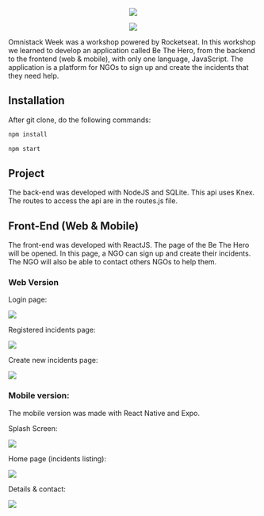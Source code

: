 <p align="center">
  <img src=/frontend/src/assets/logo.svg/>
</p>

<p align="center"><a aria-label="Completed" href="">
    <img src="https://img.shields.io/badge/Be The Hero-Semana Omnistack 11.0-cc1620?logo=data:image/png;base64,iVBORw0KGgoAAAANSUhEUgAAABAAAAAQCAMAAAAoLQ9TAAAALVBMVEVHcExxWsF0XMJzXMJxWcFsUsD///9jRrzY0u6Xh9Gsn9n39fyMecy0qd2bjNJWBT0WAAAABHRSTlMA2Do606wF2QAAAGlJREFUGJVdj1cWwCAIBLEsRU3uf9xobDH8+GZwUYi8i6ucJwrxKE+7D0G9Q4vlYqtmCSjndr4CgCgzlyFgfKfKCVO0LrPKjmiqMxGXkJwNnXskqWG+1oSM+BSwD8f29YLNjvx/OQrn+g99oQSoNmt3PgAAAABJRU5ErkJggg=="></img>
  </a></p>

Omnistack Week was a workshop powered by Rocketseat.
In this workshop we learned to develop an application called Be The Hero, from the backend to the frontend (web & mobile), with only one language, JavaScript.
The application is a platform for NGOs to sign up and create the incidents that they need help.

## Installation
After git clone, do the following commands:
```bash
npm install

npm start
```
## Project
The back-end was developed with NodeJS and SQLite. This api uses Knex.
The routes to access the api are in the routes.js file. 

## Front-End (Web & Mobile)
The front-end was developed with ReactJS.
The page of the Be The Hero will be opened. In this page, a NGO can sign up and create their incidents. The NGO will also be able to contact others NGOs to help them.

### Web Version
Login page:

![](/frontend/public/login.jpg)

Registered incidents page:

![](/frontend/public/lista-web.jpg)

Create new incidents page:

![](/frontend/public/cadastro.jpg)

### Mobile version:

The mobile version was made with React Native and Expo.

Splash Screen:

![](/frontend/public/landing.jpg)

Home page (incidents listing):

![](/frontend/public/lista.jpg)

Details & contact:

![](/frontend/public/ong.jpg)

